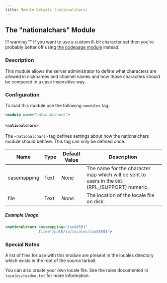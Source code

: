 ```yaml
---
title: Module Details (nationalchars)
---
```


## The "nationalchars" Module

!!! warning ""
    If you want to use a custom 8-bit character set then you're probably better off using [the codepage module](/3/modules/codepage) instead.

### Description

This module allows the server administrator to define what characters are allowed in nicknames and channel names and how those characters should be compared in a case insensitive way.

### Configuration

To load this module use the following `<module>` tag:

```xml
<module name="nationalchars">
```

#### `<nationalchars>`

The `<nationalchars>` tag defines settings about how the nationalchars module should behave. This tag can only be defined once.

Name        | Type | Default Value | Description
----------- | ---- | ------------- | -----------
casemapping | Text | *None*        | The name for the character map which will be sent to users in the `005` (RPL_ISUPPORT) numeric.
file        | Text | *None*        | The location of the locale file on disk.

##### Example Usage

```xml
<nationalchars casemapping="iso88591"
               file="/path/to/locales/iso88591">
```

### Special Notes

A list of files for use with this module are present in the locales directory which exists in the root of the source tarball.

You can also create your own locale file. See the rules documented in `locales/readme.txt` for more information.
